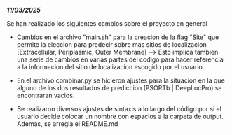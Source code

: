 ***************11/03/2025***************

Se han realizado los siguientes cambios sobre el proyecto en general

 - Cambios en el archivo "main.sh" para la creacion de la flag "Site" que permite la eleccion para predecir sobre mas sitios de localizacion [Extracellular, Periplasmic, Outer Membrane] --> Esto implica tambien una serie de cambios en varias partes del codigo para hacer referencia a la informacion del sitio de localizacion escogido por el usuario.
 
 - En el archivo combinar.py se hicieron ajustes para la situacion en la que alguno de los dos resultados de prediccion (PSORTb | DeepLocPro) se encontraran vacios.
 
 - Se realizaron diversos ajustes de sintaxis a lo largo del código por si el usuario decide colocar un nombre con espacios a la carpeta de output. Además, se arregla el README.md
 
